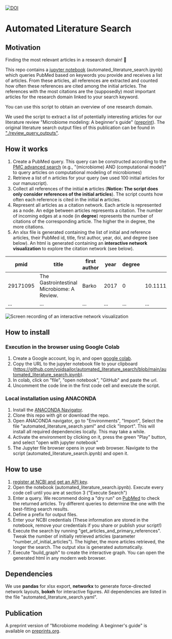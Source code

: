 [![DOI](https://zenodo.org/badge/732757380.svg)](https://zenodo.org/doi/10.5281/zenodo.10402352)

# Automated Literature Search

## Motivation

Finding the most relevant articles in a research domain! 🎯

This repo contains a [jupyter notebook](https://jupyter.org/) (automated_literature_search.ipynb) which queries PubMed based on keywords you provide and receives a list of articles. From these articles, all references are extracted and counted how often these references are cited among the initial articles. The references with the most citations are the (supposedly) most important articles for the research domain linked to your search keyword.

You can use this script to obtain an overview of one research domain.

We used the script to extract a list of potentially interesting articles for our literature review "Microbiome modeling: A beginner's guide" ([preprint](https://www.preprints.org/manuscript/202401.0789/v1)). The original literature search output files of this publication can be found in ["./review_query_outputs"](https://github.com/voidsailor/automated_literature_search/tree/main/review_query_outputs).

## How it works

1. Create a PubMed query. This query can be constructed according to the [PMC advanced search](https://www.ncbi.nlm.nih.gov/pmc/advanced) (e.g., "(microbiome) AND (computational model)" to query articles on computational modeling of microbiomes)
2. Retrieve a list of n articles for your query (we used 100 initial articles for our manuscript).
3. Collect all references of the initial **n** articles (**Notice: The script does only consider references of the initial articles**). The script counts how often each reference is cited in the initial **n** articles.
4. Represent all articles as a citation network. Each article is represented as a node. An edge between articles represents a citation. The number of incoming edges at a node (in **degree**) represents the number of citations of the corresponding article. The higher the in degree, the more citations.
5. An xlsx file is generated containing the list of initial and reference articles, their PubMed id, title, first author, year, doi, and degree (see below).
   An html is generated containing an **interactive network visualization** to explore the citation network (see below).

| pmid     | title                                      | first author | year | degree | doi                | is reference | references      |
| -------- | ------------------------------------------ | ------------ | ---- | ------ | ------------------ | ------------ | --------------- |
| 29171095 | The Gastrointestinal Microbiome: A Review. | Barko        | 2017 | 0      | 10.1111/jvim.14875 | False        | [25394236, ...] |
| ...      | ...                                        | ...          | ...  | ...    | ...                | ...          | ...             |

![Screen recording of an interactive network visualization](./interactive_graph.gif)

## How to install

### Execution in the browser using Google Colab

1. Create a Google account, log in, and open [google colab](https://colab.research.google.com).
2. Copy the URL to the jupyter notebook file to your clipboard (https://github.com/voidsailor/automated_literature_search/blob/main/automated_literature_search.ipynb).
3. In colab, click on "file", "open notebook", "GitHub" and paste the url.
4. Uncomment the code line in the first code cell and execute the script.

### Local installation using ANACONDA

1. Install the [ANACONDA Navigator](https://docs.anaconda.com/free/navigator/index.html).
2. Clone this repo with git or download the repo.
3. Open ANACONDA navigator, go to "Environments", "Import", Select the file "automated_literature_search.yaml" and click "Import". This will install all required dependencies locally. This may take a while.
4. Activate the environment by clicking on it, press the green "Play" button, and select "open with jupyter notebook"
5. The Jupyter file browser opens in your web browser. Navigate to the script (automated_literature_search.ipynb) and open it.

## How to use

1. [register at NCBI and get an API key](https://ncbiinsights.ncbi.nlm.nih.gov/2017/11/02/new-api-keys-for-the-e-utilities/).
2. Open the notebook (automated_literature_search.ipynb). Execute every code cell until you are at section 3 ("Execute Search")
3. Enter a query. We recommend doing a "dry run" on [PubMed](https://pubmed.ncbi.nlm.nih.gov/) to check the returned articles. Try different queries to determine the one with the best-fitting search results.
4. Define a prefix for output files.
5. Enter your NCBI credentials (These information are stored in the notebook, remove your credentials if you share or publish your script!)
6. Execute the search by running "get_articles_and_primary_references". Tweak the number of initially retrieved articles (parameter "number_of_initial_articles"). The higher, the more articles retrieved, the longer the search. The output xlsx is generated automatically.
7. Execute "build_graph" to create the interactive graph. You can open the generated html in any modern web browser.

## Dependencies

We use **pandas** for xlsx export, **networkx** to generate force-directed network layouts, **bokeh** for interactive figures. All dependencies are listed in the file "automated_literature_search.yaml".

## Publication
A preprint version of "Microbiome modeling: A beginner's guide" is available on [preprints.org](https://www.preprints.org/manuscript/202401.0789/v1).
